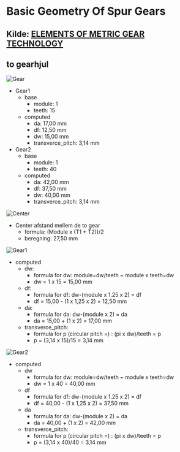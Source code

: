 # Basic Geometry Of Spur Gears

## Kilde: [ELEMENTS OF METRIC GEAR TECHNOLOGY](https://qtcgears.com/tools/catalogs/PDF_Q420/Tech.pdf)

## to gearhjul

![Gear](./Images/Skærmbillede%20fra%202024-02-18%2012-31-16.png)

* Gear1
  * base
    * module: 1
    * teeth: 15
  * computed
    * da: 17,00 mm
    * df: 12,50 mm
    * dw: 15,00 mm
    * transverce_pitch: 3,14 mm
* Gear2
  * base
    * module: 1
    * teeth: 40
  * computed
    * da: 42,00 mm
    * df: 37,50 mm
    * dw: 40,00 mm
    * transverce_pitch: 3,14 mm

![Center](./Images/Skærmbillede%20fra%202024-02-18%2012-36-32.png)

* Center afstand mellem de to gear
  * formula: (Module x (T1 + T2))/2
  * beregning: 27,50 mm

![Gear1](./Images/Skærmbillede%20fra%202024-02-18%2012-48-13.png)

* computed
  * dw:
    * formula for dw: module=dw/teeth ~ module x teeth=dw
    * dw = 1 x 15 = 15,00 mm
  * df:
    * formula for df: dw-(module x 1.25 x 2) = df
    * df = 15,00 - (1 x 1,25 x 2) = 12,50 mm
  * da:
    * formula for da: dw-(module x 2) = da
    * da = 15,00 + (1 x 2) = 17,00 mm
  * transverce_pitch:
    * formula for p (circular pitch =) : (pi x dw)/teeth = p
    * p = (3,14 x 15)/15 = 3,14 mm

![Gear2](./Images/Skærmbillede%20fra%202024-02-18%2012-44-43.png)

* computed
  * dw
    * formula for dw: module=dw/teeth ~ module x teeth=dw
    * dw = 1 x 40 = 40,00 mm
  * df
    * formula for df: dw-(module x 1.25 x 2) = df
    * df = 40,00 - (1 x 1,25 x 2) = 37,50 mm
  * da
    * formula for da: dw-(module x 2) = da
    * da = 40,00 + (1 x 2) = 42,00 mm
  * transverce_pitch:
    * formula for p (circular pitch =) : (pi x dw)/teeth = p
    * p = (3,14 x 40)/40 = 3,14 mm
